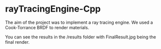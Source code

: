 # rayTracingEngine-Cpp

The aim of the project was to implement a ray tracing engine. We used a Cook-Torrance BRDF to render materials.

You can see the results in the /results folder with FinalResult.jpg being the final render.

